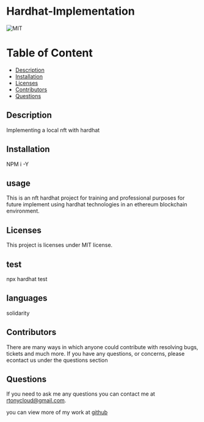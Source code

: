 # Hardhat-Implementation
  ![MIT](https://img.shields.io/badge/license-MIT-blue.svg)


# Table of Content
* [Description](#description)
* [Installation](#installation)
* [Licenses](#licenses)
* [Contributors](#contributors)
* [Questions](#questions)

## Description 
Implementing a local nft  with hardhat 

## Installation
NPM i -Y

## usage
This is an nft hardhat project for training and professional purposes for future implement using hardhat technologies in an ethereum blockchain environment.

## Licenses  
  This project is licenses under MIT license.

## test
npx hardhat test

## languages
solidarity

## Contributors
There are many ways in which anyone could contribute with resolving bugs, tickets and much more. If you have any questions, or concerns, please econtact us under the questions section

## Questions
If you need to ask me any questions you can contact me at rtonycloud@gmail.com.

 you can view more of my work at [github](https://github.com/Rtonycloud)
